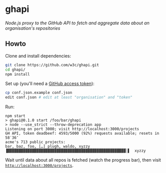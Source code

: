 # ghapi

*Node.js proxy to the GitHub API to fetch and aggregate data about an organisation's repositories*

## Howto

Clone and install dependencies:

```bash
git clone https://github.com/w3c/ghapi.git
cd ghapi/
npm install
```

Set up (you'll need a [GitHub access token](https://github.com/settings/tokens)):

```bash
cp conf.json.example conf.json
edit conf.json # edit at least "organisation" and "token"
```

Run:

```
npm start
> ghapi@0.1.0 start /foo/bar/ghapi
> node --use_strict --throw-deprecation app
Listening on port 3000; visit http://localhost:3000/projects
GH API, token deadbeef: 4593/5000 (92%) requests available; resets in 58′36″
acme's 713 public projects:
bar, baz, foo, […] plugh, waldo, xyzzy
▐▓▓▓▓▓▓▓▓▓▓▓▓▓▓▓▓▓▓▓▓▓▓▓▓▓▓▓▓▓▓▓▓▓▓▓▓▓▓▓▓▓▓▓▓▓▓▓▓▓▓▓▓▓░▌  xyzzy
```

Wait until data about all repos is fetched (watch the progress bar), then visit [`http://localhost:3000/projects`](http://localhost:3000/projects).
